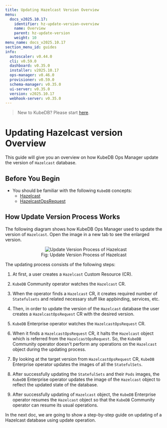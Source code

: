 ```yaml
---
title: Updating Hazelcast Version Overview
menu:
  docs_v2025.10.17:
    identifier: hz-update-version-overview
    name: Overview
    parent: hz-update-version
    weight: 10
menu_name: docs_v2025.10.17
section_menu_id: guides
info:
  autoscaler: v0.44.0
  cli: v0.59.0
  dashboard: v0.35.0
  installer: v2025.10.17
  ops-manager: v0.46.0
  provisioner: v0.59.0
  schema-manager: v0.35.0
  ui-server: v0.35.0
  version: v2025.10.17
  webhook-server: v0.35.0
---
```


> New to KubeDB? Please start [here](/docs/v2025.10.17/README).

# Updating Hazelcast version Overview

This guide will give you an overview on how KubeDB Ops Manager update the version of `Hazelcast` database.

## Before You Begin

- You should be familiar with the following `KubeDB` concepts:
  - [Hazelcast](/docs/v2025.10.17/guides/hazelcast/concepts/hazelcast)
  - [HazelcastOpsRequest](/docs/v2025.10.17/guides/hazelcast/concepts/hazelcast-opsrequest)

## How Update Version Process Works

The following diagram shows how KubeDB Ops Manager used to update the version of `Hazelcast`. Open the image in a new tab to see the enlarged version.

<figure align="center">
  <img alt="Update Version Process of Hazelcast" src="/docs/v2025.10.17/images/day-2-operation/hazelcast/hz-version-update.svg">
<figcaption align="center">Fig: Update Version Process of Hazelcast</figcaption>
</figure>

The updating process consists of the following steps:

1. At first, a user creates a `Hazelcast` Custom Resource (CR).

2. `KubeDB` Community operator watches the `Hazelcast` CR.

3. When the operator finds a `Hazelcast` CR, it creates required number of `Statefulsets` and related necessary stuff like appbinding, services, etc.

4. Then, in order to update the version of the `Hazelcast` database the user creates a `HazelcastOpsRequest` CR with the desired version.

5. `KubeDB` Enterprise operator watches the `HazelcastOpsRequest` CR.

6. When it finds a `HazelcastOpsRequest` CR, it halts the `Hazelcast` object which is referred from the `HazelcastOpsRequest`. So, the `KubeDB` Community operator doesn't perform any operations on the `Hazelcast` object during the updating process.  

7. By looking at the target version from `HazelcastOpsRequest` CR, `KubeDB` Enterprise operator updates the images of all the `StatefulSets`.

8. After successfully updating the `StatefulSets` and their `Pods` images, the `KubeDB` Enterprise operator updates the image of the `Hazelcast` object to reflect the updated state of the database.

9. After successfully updating of `Hazelcast` object, the `KubeDB` Enterprise operator resumes the `Hazelcast` object so that the `KubeDB` Community operator can resume its usual operations.

In the next doc, we are going to show a step-by-step guide on updating of a Hazelcast database using update operation.
